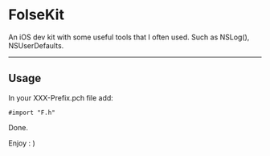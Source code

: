 FolseKit
========

An iOS dev kit with some useful tools that I often used. Such as NSLog(), NSUserDefaults.


---

## Usage

In your XXX-Prefix.pch file add:

    #import "F.h"
    
    
Done.

Enjoy : )
